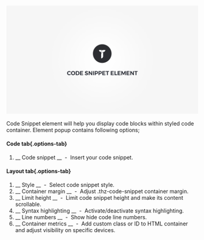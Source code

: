 <div class="thz-doc-image max">
<a class="thz-lightbox mfp-iframe" href="https://www.youtube.com/watch?v=oCkl6Exw4ow" data-mfp-title="Creatus WordPress Theme Code Snippet Element" data-modal-size="large">
	<img src="../../docs-media/splash-code-snippet-element.jpg" alt="Creatus WordPress Theme Code Snippet Element" />
</a>
</div>

Code Snippet element will help you display code blocks within styled code container. Element popup contains following options;

#### Code tab{.options-tab}
1. __ Code snippet	 __ &nbsp;-&nbsp; Insert your code snippet.

#### Layout tab{.options-tab}
1. __ Style __ &nbsp;-&nbsp; Select code snippet style.
1. __ Container margin __ &nbsp;-&nbsp; Adjust .thz-code-snippet container margin.
1. __ Limit height __ &nbsp;-&nbsp; Limit code snippet height and make its content scrollable.
1. __ Syntax highlighting __ &nbsp;-&nbsp; Activate/deactivate syntax highlighting.
1. __ Line numbers __ &nbsp;-&nbsp; Show hide code line numbers.
1. __ Container metrics __ &nbsp;-&nbsp; Add custom class or ID to HTML container and adjust visibility on specific devices.